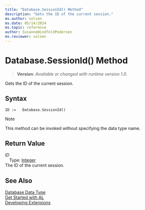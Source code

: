 ```yaml
---
title: "Database.SessionId() Method"
description: "Gets the ID of the current session."
ms.author: solsen
ms.date: 05/14/2024
ms.topic: reference
author: SusanneWindfeldPedersen
ms.reviewer: solsen
---
```

[//]: # (START>DO_NOT_EDIT)
[//]: # (IMPORTANT:Do not edit any of the content between here and the END>DO_NOT_EDIT.)
[//]: # (Any modifications should be made in the .xml files in the ModernDev repo.)
# Database.SessionId() Method
> **Version**: _Available or changed with runtime version 1.0._

Gets the ID of the current session.


## Syntax
```AL
ID :=   Database.SessionId()
```
> [!NOTE]
> This method can be invoked without specifying the data type name.

## Return Value
*ID*  
&emsp;Type: [Integer](../integer/integer-data-type.md)  
The ID of the current session.


[//]: # (IMPORTANT: END>DO_NOT_EDIT)
## See Also
[Database Data Type](database-data-type.md)  
[Get Started with AL](../../devenv-get-started.md)  
[Developing Extensions](../../devenv-dev-overview.md)